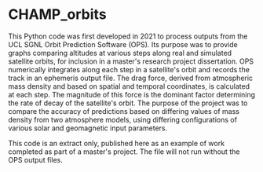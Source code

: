 # CHAMP_orbits

This Python code was first developed in 2021 to process outputs from the UCL SGNL Orbit Prediction Software (OPS). Its purpose was to provide graphs comparing altitudes at various steps along real and simulated satellite orbits, for inclusion in a master's research project dissertation. OPS numerically integrates along each step in a satellite's orbit and records the track in an ephemeris output file. The drag force, derived from atmospheric mass density and based on spatial and temporal coordinates, is calculated at each step. The magnitude of this force is the dominant factor determining the rate of decay of the satellite's orbit. The purpose of the project was to compare the accuracy of predictions based on differing values of mass density from two atmosphere models, using differing configurations of various solar and geomagnetic input parameters.

This code is an extract only, published here as an example of work completed as part of a master's project. The file will not run without the OPS output files.
